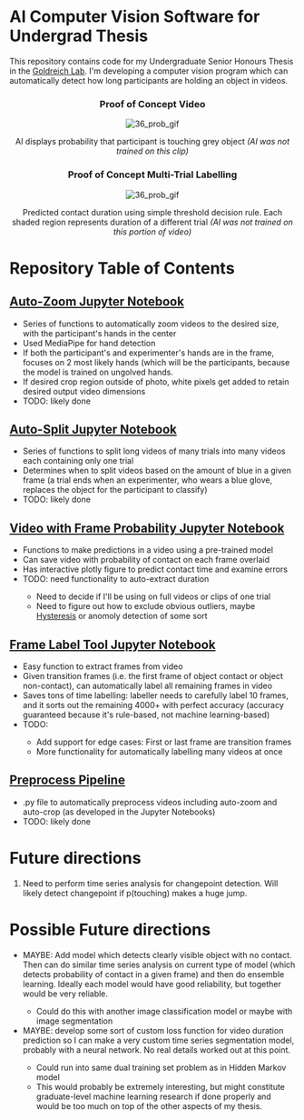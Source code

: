<H1>AI Computer Vision Software for Undergrad Thesis</H1>
This repository contains code for my Undergraduate Senior Honours Thesis in the <a href="https://pnb.mcmaster.ca/goldreich-lab/CurrentRes.html#Modeling">Goldreich Lab</a>. I'm developing a computer vision program which can automatically detect how long participants are holding an object in videos. 


<div align="center">
  <H3>Proof of Concept Video</H3>
  <img src="https://github.com/nripstein/Undergrad-Thesis/assets/98430636/57cd803a-3eb8-490a-bf0a-eccc0afdff79" alt="36_prob_gif">
  <p>AI displays probability that participant is touching grey object <em>(AI was not trained on this clip)</em></p>
</div>

<div align="center">
  <H3>Proof of Concept Multi-Trial Labelling</H3>
  <img src="https://github.com/nripstein/Undergrad-Thesis/assets/98430636/e86df995-8077-45a6-8fb8-ea3ff3b7cd91" alt="36_prob_gif">
  <p>Predicted contact duration using simple threshold decision rule. Each shaded region represents duration of a different trial <em>(AI was not trained on this portion of video)</em></p>
</div>

<H1>Repository Table of Contents</H1>

<h2><a href="https://github.com/nripstein/Undergrad-Thesis/blob/f4da48ca9171c976b927834e5edd429a2aac971c/vid_resize_experiments.ipynb">Auto-Zoom Jupyter Notebook</a></h2>
<ul>
  <li>Series of functions to automatically zoom videos to the desired size, with the participant's hands in the center</li>
  <li>Used MediaPipe for hand detection</li>
  <li>If both the participant's and experimenter's hands are in the frame, focuses on 2 most likely hands (which will be the participants, because the model is trained on ungolved hands.</li>
  <li>If desired crop region outside of photo, white pixels get added to retain desired output video dimensions</li>
  <li>TODO: likely done</li>
</ul>

<h2><a href="https://github.com/nripstein/Undergrad-Thesis/blob/f4da48ca9171c976b927834e5edd429a2aac971c/vid_resize_experiments.ipynb">Auto-Split Jupyter Notebook</a></h2>
<ul>
  <li>Series of functions to split long videos of many trials into many videos each containing only one trial</li>
  <li>Determines when to split videos based on the amount of blue in a given frame (a trial ends when an experimenter, who wears a blue glove, replaces the object for the participant to classify)</li>
  <li>TODO: likely done</li>
</ul>
<h2><a href="https://github.com/nripstein/Undergrad-Thesis/blob/922036882ffbd9af599c081a54eedfc0f20cdcb4/vid_classifier_exp.ipynb">Video with Frame Probability Jupyter Notebook</a></h2>
<ul>
  <li>Functions to make predictions in a video using a pre-trained model</li>
  <li>Can save video with probability of contact on each frame overlaid</li>
  <li>Has interactive plotly figure to predict contact time and examine errors</li>
  <li>TODO: need functionality to auto-extract duration</li>
  <ul>
      <li>Need to decide if I'll be using on full videos or clips of one trial</li>
    <li>Need to figure out how to exclude obvious outliers, maybe <a href="https://en.wikipedia.org/wiki/Hysteresis">Hysteresis</a> or anomoly detection of some sort</li>
    </ul>
</ul>
<h2><a href="https://github.com/nripstein/Undergrad-Thesis/blob/629c88d6e1af0eada75d89550a93fd6de80fea4b/frame_label.ipynb">Frame Label Tool Jupyter Notebook</a></h2>
<ul>
  <li>Easy function to extract frames from video</li>
  <li>Given transition frames (i.e. the first frame of object contact or object non-contact), can automatically label all remaining frames in video</li>
  <li>Saves tons of time labelling: labeller needs to carefully label 10 frames, and it sorts out the remaining 4000+ with perfect accuracy (accuracy guaranteed because it's rule-based, not machine learning-based)</li>
  <li>TODO:</li>
  <ul>
  <li>Add support for edge cases: First or last frame are transition frames</li>
  <li>More functionality for automatically labelling many videos at once</li>
  </ul>
</ul>
<h2><a href="https://github.com/nripstein/Undergrad-Thesis/blob/629c88d6e1af0eada75d89550a93fd6de80fea4b/preprocess_pipeline.py">Preprocess Pipeline</a></h2>
<ul>
  <li>.py file to automatically preprocess videos including auto-zoom and auto-crop (as developed in the Jupyter Notebooks)</li>
  <li>TODO: likely done</li>
</ul>

<H1>Future directions</H1>
<ol>
<li>Need to perform time series analysis for changepoint detection. Will likely detect changepoint if p(touching) makes a huge jump. </li>
</ol>

<H1>Possible Future directions</H1>
<ul>
  <li>MAYBE: Add model which detects clearly visible object with no contact. Then can do similar time series analysis on current type of model (which detects probability of contact in a given frame) and then do ensemble learning. Ideally each model would have good reliability, but together would be very reliable.</li>
  <ul><li>Could do this with another image classification model or maybe with image segmentation</li></ul>
  <li>MAYBE: develop some sort of custom loss function for video duration prediction so I can make a very custom time series segmentation model, probably with a neural network. No real details worked out at this point.</li>
  <ul>
  <li>Could run into same dual training set problem as in Hidden Markov model</li>
  <li>This would probably be extremely interesting, but might constitute graduate-level machine learning research if done properly and would be too much on top of the other aspects of my thesis.</li>
  </ul>
  </ul>

